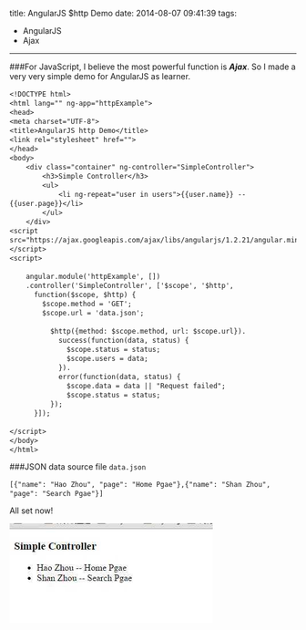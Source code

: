 title: AngularJS $http Demo
date: 2014-08-07 09:41:39
tags:
 - AngularJS
 - Ajax
---
###For JavaScript, I believe the most powerful function is ***Ajax***. So I made a very very simple demo for AngularJS as learner.

<!-- more -->

```
<!DOCTYPE html>
<html lang="" ng-app="httpExample">
<head>
<meta charset="UTF-8">
<title>AngularJS http Demo</title>
<link rel="stylesheet" href="">
</head>
<body>
    <div class="container" ng-controller="SimpleController">
        <h3>Simple Controller</h3>
        <ul>
            <li ng-repeat="user in users">{{user.name}} -- {{user.page}}</li>
        </ul>
    </div>
<script src="https://ajax.googleapis.com/ajax/libs/angularjs/1.2.21/angular.min.js"></script>
<script>
    
    angular.module('httpExample', [])
    .controller('SimpleController', ['$scope', '$http',
      function($scope, $http) {
        $scope.method = 'GET';
        $scope.url = 'data.json';

          $http({method: $scope.method, url: $scope.url}).
            success(function(data, status) {
              $scope.status = status;
              $scope.users = data;
            }).
            error(function(data, status) {
              $scope.data = data || "Request failed";
              $scope.status = status;
          });
      }]);

</script>
</body>
</html>
```

###JSON data source file `data.json`
```
[{"name": "Hao Zhou", "page": "Home Pgae"},{"name": "Shan Zhou", "page": "Search Pgae"}]
```

All set now!

![Final Demo Page](/img/angularJS/http.png "Final Demo Page")  